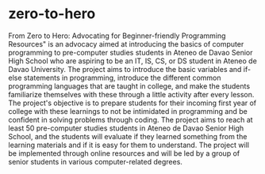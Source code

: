 # zero-to-hero

From Zero to Hero: Advocating for Beginner-friendly Programming Resources" is an advocacy aimed at introducing the basics of computer programming to pre-computer studies students in Ateneo de Davao Senior High School who are aspiring to be an IT, IS, CS, or DS student in Ateneo de Davao University. The project aims to introduce the basic variables and if-else statements in programming, introduce the different common programming languages that are taught in college, and make the students familiarize themselves with these through a little activity after every lesson. The project's objective is to prepare students for their incoming first year of college with these learnings to not be intimidated in programming and be confident in solving problems through coding. The project aims to reach at least 50 pre-computer studies students in Ateneo de Davao Senior High School, and the students will evaluate if they learned something from the learning materials and if it is easy for them to understand. The project will be implemented through online resources and will be led by a group of senior students in various computer-related degrees.
